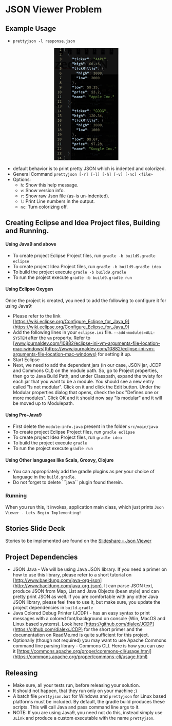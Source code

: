 # JSON Viewer Problem

## Example Usage
* ```prettyjson -l response.json```
<center>
  <img src="pretty-json.png" alt="Console Output" width="200" height="350"/>
</center>

* default behavior is to print pretty JSON which is indented and colorized.
* General Command ```prettyjson [-r] [-l] [-h] [-v] [-nc] <file>```
* Options:
  * ```h```: Show this help message.
  * ```v```: Show version info.
  * ```r```: Show raw Json file (as-is un-indented).
  * ```l```: Print Line numbers in the output.
  * ```nc```: Turn colorizing off. 

## Creating Eclipse and Idea Project files, Building and Running.

#### Using Java9 and above
* To create project Eclipse Project files, run ```gradle -b build9.gradle eclipse``` 
* To create project Idea Project files, run ```gradle -b build9.gradle idea``` 
* To build the project execute ```gradle -b build9.gradle``` 
* To run the project execute ```gradle -b build9.gradle run``` 

#### Using Eclipse Oxygen
Once the project is created, you need to add the following to configure it for using Java9:

* Please refer to the link [https://wiki.eclipse.org/Configure_Eclipse_for_Java_9](https://wiki.eclipse.org/Configure_Eclipse_for_Java_9)
* Add the following lines in your ```eclipse.ini``` file.  ```--add-modules=ALL-SYSTEM``` after the ```vm``` property.  Refer to [www.journaldev.com/10882/eclipse-ini-vm-arguments-file-location-mac-windows](https://www.journaldev.com/10882/eclipse-ini-vm-arguments-file-location-mac-windows) for setting it up.
* Start Eclipse
* Next, we need to add the dependent jars (in our case, JSON jar, JCDP and Commons CLI) on the module path.  So, go to Project properties, then go to Java Build Path, and under Classpath, expand the twisty for each jar that you want to be a module. You should see a new entry called "Is not modular". Click on it and click the Edit button. Under the Modular properties dialog that opens, check the box "Defines one or more modules". Click OK and it should now say "Is modular" and it will be moved up to Modulepath.

#### Using Pre-Java9
* First delete the ```module-info.java``` present in the folder ``src/main/java``
* To create project Eclipse Project files, run ```gradle eclipse``` 
* To create project Idea Project files, run ```gradle idea``` 
* To build the project execute ```gradle``` 
* To run the project execute ```gradle run``` 

#### Using Other languages like Scala, Groovy, Clojure
* You can appropriately add the gradle plugins as per your choice of language in the ```build.gradle```.
* Do not forget to delete ```java``  plugin found therein.

### Running
When you run this, it invokes, application main class, which just prints ```Json Viewer - Lets Begin Implementing!```

## Stories Slide Deck
Stories to be implemented are found on the [Slideshare - Json Viewer](https://www.slideshare.net/DhavalDalal/json-viewer-stories-147956873)


## Project Dependencies
* JSON Java - We will be using Java JSON library.  If you need a primer on how to use this library, please refer to a short tutorial on [http://www.baeldung.com/java-org-json](http://www.baeldung.com/java-org-json).  It can parse JSON text, produce JSON from Map, List and Java Objects (bean style) and can pretty print JSON as well.  If you are comfortable with any other Java JSON library, please feel free to use it, but make sure, you update the project dependencies in ```build.gradle```
* Java Colored Debug Printer (JCDP) - has an easy syntax to print messages with a colored font/background on console (Win, MacOS and Linux based systems).  Look here [https://github.com/dialex/JCDP](https://github.com/dialex/JCDP) for the short primer and the documentation on ReadMe.md is quite sufficient for this project.
* Optionally (though not required) you may want to use Apache Commons command line parsing library -  Commons CLI.  Here is how you can use it [https://commons.apache.org/proper/commons-cli/usage.html](https://commons.apache.org/proper/commons-cli/usage.html)

## Releasing
* Make sure, all your tests run, before releasing your solution.
* It should not happen, that they run only on your machine ;)
* A batch file ```prettyjson.bat``` for Windows and ```prettyjson``` for Linux based platforms must be included.  By default, the gradle build produces these scripts. This will call Java and pass command line args to it.  
* NOTE: If you are using Java9, you need not do this, instead simply use ```JLink``` and produce a custom executable with the name ```prettyjson```. 


